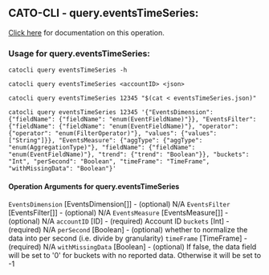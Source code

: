 
## CATO-CLI - query.eventsTimeSeries:
[Click here](https://api.catonetworks.com/documentation/#query-eventsTimeSeries) for documentation on this operation.

### Usage for query.eventsTimeSeries:

`catocli query eventsTimeSeries -h`

`catocli query eventsTimeSeries <accountID> <json>`

`catocli query eventsTimeSeries 12345 "$(cat < eventsTimeSeries.json)"`

`catocli query eventsTimeSeries 12345 '{"EventsDimension": {"fieldName": {"fieldName": "enum(EventFieldName)"}}, "EventsFilter": {"fieldName": {"fieldName": "enum(EventFieldName)"}, "operator": {"operator": "enum(FilterOperator)"}, "values": {"values": ["String"]}}, "EventsMeasure": {"aggType": {"aggType": "enum(AggregationType)"}, "fieldName": {"fieldName": "enum(EventFieldName)"}, "trend": {"trend": "Boolean"}}, "buckets": "Int", "perSecond": "Boolean", "timeFrame": "TimeFrame", "withMissingData": "Boolean"}'`

#### Operation Arguments for query.eventsTimeSeries ####
`EventsDimension` [EventsDimension[]] - (optional) N/A 
`EventsFilter` [EventsFilter[]] - (optional) N/A 
`EventsMeasure` [EventsMeasure[]] - (optional) N/A 
`accountID` [ID] - (required) Account ID 
`buckets` [Int] - (required) N/A 
`perSecond` [Boolean] - (optional) whether to normalize the data into per second (i.e. divide by granularity) 
`timeFrame` [TimeFrame] - (required) N/A 
`withMissingData` [Boolean] - (optional) If false, the data field will be set to '0' for buckets with no reported data. Otherwise it will be set to -1 

